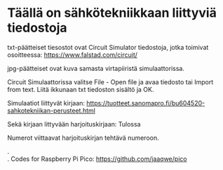 # Täällä on sähkötekniikkaan liittyviä tiedostoja

txt-päätteiset tiesostot ovat Circuit Simulator tiedostoja, jotka toimivat osoitteessa: https://www.falstad.com/circuit/

jpg-päätteiset ovat kuva samasta virtapiiristä simulaattorissa.

Circuit Simulaattorissa valitse File - Open file ja avaa tiedosto tai Import from text. Liitä ikkunaan txt tiedoston sisältö ja OK. 

Simulaatiot liittyvät kirjaan: https://tuotteet.sanomapro.fi/bu604520-sahkotekniikan-perusteet.html

Sekä kirjaan littyvään harjoituskirjaan: Tulossa

Numerot viittaavat harjoituskirjan tehtävä numeroon. 

.  
. 
Codes for Raspberry Pi Pico: https://github.com/jaaqwe/pico
